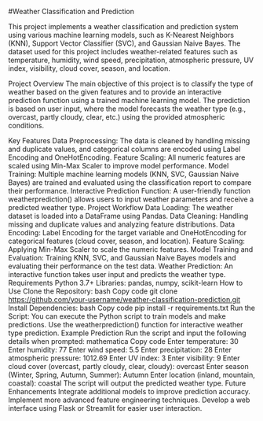 
#Weather Classification and Prediction

This project implements a weather classification and prediction system using various machine learning models, such as K-Nearest Neighbors (KNN), Support Vector Classifier (SVC), and Gaussian Naive Bayes. The dataset used for this project includes weather-related features such as temperature, humidity, wind speed, precipitation, atmospheric pressure, UV index, visibility, cloud cover, season, and location.

Project Overview
The main objective of this project is to classify the type of weather based on the given features and to provide an interactive prediction function using a trained machine learning model. The prediction is based on user input, where the model forecasts the weather type (e.g., overcast, partly cloudy, clear, etc.) using the provided atmospheric conditions.

Key Features
Data Preprocessing: The data is cleaned by handling missing and duplicate values, and categorical columns are encoded using Label Encoding and OneHotEncoding.
Feature Scaling: All numeric features are scaled using Min-Max Scaler to improve model performance.
Model Training: Multiple machine learning models (KNN, SVC, Gaussian Naive Bayes) are trained and evaluated using the classification report to compare their performance.
Interactive Prediction Function: A user-friendly function weatherprediction() allows users to input weather parameters and receive a predicted weather type.
Project Workflow
Data Loading: The weather dataset is loaded into a DataFrame using Pandas.
Data Cleaning: Handling missing and duplicate values and analyzing feature distributions.
Data Encoding: Label Encoding for the target variable and OneHotEncoding for categorical features (cloud cover, season, and location).
Feature Scaling: Applying Min-Max Scaler to scale the numeric features.
Model Training and Evaluation: Training KNN, SVC, and Gaussian Naive Bayes models and evaluating their performance on the test data.
Weather Prediction: An interactive function takes user input and predicts the weather type.
Requirements
Python 3.7+
Libraries: pandas, numpy, scikit-learn
How to Use
Clone the Repository:
bash
Copy code
git clone https://github.com/your-username/weather-classification-prediction.git
Install Dependencies:
bash
Copy code
pip install -r requirements.txt
Run the Script:
You can execute the Python script to train models and make predictions.
Use the weatherprediction() function for interactive weather type prediction.
Example Prediction
Run the script and input the following details when prompted:
mathematica
Copy code
Enter temperature: 30
Enter humidity: 77
Enter wind speed: 5.5
Enter precipitation: 28
Enter atmospheric pressure: 1012.69
Enter UV index: 3
Enter visibility: 9
Enter cloud cover (overcast, partly cloudy, clear, cloudy): overcast
Enter season (Winter, Spring, Autumn, Summer): Autumn
Enter location (inland, mountain, coastal): coastal
The script will output the predicted weather type.
Future Enhancements
Integrate additional models to improve prediction accuracy.
Implement more advanced feature engineering techniques.
Develop a web interface using Flask or Streamlit for easier user interaction.
